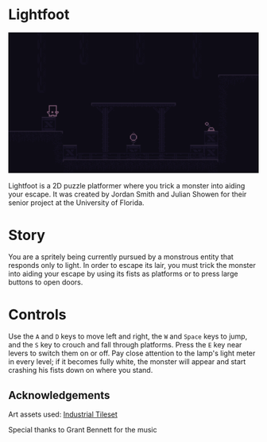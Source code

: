 # Lightfoot
[![Demo video](https://github.com/jordansmithsgames/jordansmithsgames/blob/main/readmes/lightfoot/lightfoot1.gif)](https://jordansmithsgames.github.io/Lightfoot/)

Lightfoot is a 2D puzzle platformer where you trick a monster into aiding your escape. It was created by Jordan Smith and Julian Showen for their senior project at the University of Florida.

# Story
You are a spritely being currently pursued by a monstrous entity that responds only to light. In order to escape its lair, you must trick the monster into aiding your escape by using its fists as platforms or to press large buttons to open doors.

# Controls
Use the `A` and `D` keys to move left and right, the `W` and `Space` keys to jump, and the `S` key to crouch and fall through platforms.
Press the `E` key near levers to switch them on or off.
Pay close attention to the lamp's light meter in every level; if it becomes fully white, the monster will appear and start crashing his fists down on where you stand.

## Acknowledgements
Art assets used: [Industrial Tileset](https://0x72.itch.io/16x16-industrial-tileset)

Special thanks to Grant Bennett for the music
